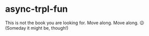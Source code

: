 # async-trpl-fun
This is not the book you are looking for. Move along. Move along. 😉 (Someday it might be, though!)
